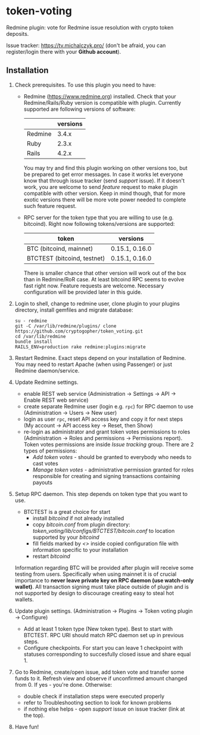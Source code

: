 # token-voting

Redmine plugin: vote for Redmine issue resolution with crypto token deposits.

Issue tracker: https://tv.michalczyk.pro/ (don't be afraid, you can register/login there with your __Github account__).

## Installation

1. Check prerequisites. To use this plugin you need to have:
   * Redmine (https://www.redmine.org) installed. Check that your Redmine/Rails/Ruby version is compatible with plugin. Currently supported are following versions of software:

     |        |versions |
     |--------|---------|
     |Redmine |3.4.x    |
     |Ruby    |2.3.x    |
     |Rails   |4.2.x    |

     You may try and find this plugin working on other versions too, but be prepared to get error messages. In case it works let everyone know that through issue tracker (send _support_ issue). If it doesn't work, you are welcome to send _feature_ request to make plugin compatible with other version. Keep in mind though, that for more exotic versions there will be more vote power needed to complete such feature request.

   * RPC server for the token type that you are willing to use (e.g. bitcoind). Right now following tokens/versions are supported:

     |token                        |versions               |
     |-----------------------------|-----------------------|
     |BTC (bitcoind, mainnet)      |0.15.1, 0.16.0         |
     |BTCTEST (bitcoind, testnet)  |0.15.1, 0.16.0         |

     There is smaller chance that other version will work out of the box than in Redmine/RoR case. At least bitcoind RPC seems to evolve fast right now. Feature requests are welcome.
Necessary configuration will be provided later in this guide.

2. Login to shell, change to redmine user, clone plugin to your plugins directory, install gemfiles and migrate database:
   ```
   su - redmine
   git -C /var/lib/redmine/plugins/ clone https://github.com/cryptogopher/token_voting.git
   cd /var/lib/redmine
   bundle install
   RAILS_ENV=production rake redmine:plugins:migrate
   ```

3. Restart Redmine. Exact steps depend on your installation of Redmine. You may need to restart Apache (when using Passenger) or just Redmine daemon/service.

4. Update Redmine settings.
   * enable REST web service (Administration -> Settings -> API -> Enable REST web service)
   * create separate Redmine user (login e.g. `rpc`) for RPC daemon to use (Administration -> Users -> New user)
   * login as user `rpc`, reset API access key and copy it for next steps (My account -> API access key -> Reset, then Show)
   * re-login as administrator and grant token votes permissions to roles (Administration -> Roles and permissions -> Permissions report). Token votes permissions are inside _Issue tracking_ group. There are 2 types of permissions:
     * _Add token votes_ - should be granted to everybody who needs to cast votes
     * _Manage token votes_ - administrative permission granted for roles responsible for creating and signing transactions containing payouts

5. Setup RPC daemon. This step depends on token type that you want to use.
   * BTCTEST is a great choice for start
     * install _bitcoind_ if not already installed
     * copy _bitcoin.conf_ from plugin directory: _token_voting/lib/configs/BTCTEST/bitcoin.conf_ to location supported by your _bitcoind_
     * fill fields marked by _<>_ inside copied configuration file with information specific to your installation
     * restart _bitcoind_

   Information regarding BTC will be provided after plugin will receive some testing from users. Specifically when using mainnet it is of crucial importance to __never leave private key on RPC daemon (use watch-only wallet)__. All transaction signing must take place outside of plugin and is not supported by design to discourage creating easy to steal hot wallets.

6. Update plugin settings. (Administration -> Plugins -> Token voting plugin -> Configure)
   * Add at least 1 token type (New token type). Best to start with BTCTEST. RPC URI should match RPC daemon set up in previous steps.
   * Configure checkpoints. For start you can leave 1 checkpoint with statuses corresponding to succesfully closed issue and share equal 1.

7. Go to Redmine, create/open issue, add token vote and transfer some funds to it. Refresh view and observe if unconfirmed amount changed from 0. If yes - you're done. Otherwise:
   * double check if installation steps were executed properly
   * refer to Troubleshooting section to look for known problems
   * if nothing else helps - open _support_ issue on issue tracker (link at the top).

8. Have fun!

